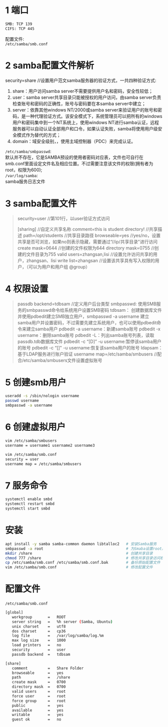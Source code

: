 # 1 端口

```bash
SMB: TCP 139
CIFS: TCP 445
```

配置文件:  
`/etc/samba/smb.conf`

# 2 samba配置文件解析

security=share //设置用户范文samba服务器的验证方式，一共四种验证方式:

1. share：用户访问samba server不需要提供用户名和密码，安全性较低；
2. user：samba server共享目录只能被授权的用户访问，由samba server负责检查账号和密码的正确性，账号与密码要在本samba server中建立；
3. server：依靠其他windows NT/2000或samba server来验证用户的账号和密码，是一种代理验证方式。该安全模式下，系统管理员可以把所有的windows用户和密码集中到一个NT系统上，使用windows NT进行samba认证，远程服务器可以自动认证全部用户和口令，如果认证失败，samba将使用用户级安全模式作为替代的方式；
4. domain：域安全级别，，使用主域控制器（PDC）来完成认证。

`/etc/samba/smbpasswd`:  
默认并不存在，它是SAMBA预设的使用者密码对应表，文件也可自行在smb.conf里面设定文件名及相应位置。不过需要注意该文件的权限(拥有者为root，权限为600);  
`/var/log/samba`:  
samba服务日志文件

# 3 samba配置文件

> security=user //第101行，以user验证方式访问
>
> [sharing] //自定义共享名称
> comment=this is student directory! //共享描述
> path=/opt/students //共享目录路径
> browseable=yes //yes/no，设置共享是否可浏览，如果no则表示隐藏，需要通过“//ip/共享目录"进行访问
> create mask=0644 //创建的文件权限为644
> directory mask=0755 //创建的文件目录为755
> valid users=zhangsan,lisi //设置允许访问共享的用户，zhangsan、lisi
> write list=zhangsan //设置该共享具有写入权限的用户，（可以为用户和用户组 @group）

# 4 权限设置

> passdb backend=tdbsam //定义用户后台类型
> smbpasswd: 使用SMB服务的smbpasswd命令给系统用户设置SMB密码
> tdbsam： 创建数据库文件并使用pdbedit建立SMB独立用户，smbpasswd -a username 建立samba用户并设置密码，不过需要先建立系统用户，也可以使用pdbedit命令来建立samba用户
> pdbedit -a username：新建samba账号
> pdbedit -x username：删除samba账号
> pdbedit -L：列出samba账号列表，读取passdb.tdb数据库文件
> pdbedit -c “[D]” -u username:暂停该samba用户的账号
> pdbedit -c “[]" -u username:恢复该samba用户的账号
> ldapsam：基于LDAP服务进行账户验证
> username map=/etc/samba/smbusers //配合/etc/samba/smbusers文件设置虚拟账号

# 5 创建smb用户

```bash
useradd -s /sbin/nologin username
passwd username
smbpasswd -a username
```

# 6 创建虚拟用户

```bash
vim /etc/samba/smbusers
username = username1 username2 username3

vim /etc/samba/smb.conf
security = user
username map = /etc/samba/smbusers
```

# 7 服务命令

```bash
systemctl enable smbd
systemctl restart smbd
systemctl start smbd
```

# 安装

```bash
apt install -y samba samba-common daemon libtalloc2   # 安装Samba服务
smbpasswd -a root                                     # 为Smaba设置root用户密码
mkdir /share                                          # 创建共享目录
chmod 777 /share                                      # 修改共享目录访问权限
cp /etc/samba/smb.conf /etc/samba/smb.conf.bak        # 备份原始配置文件
vim /etc/samba/smb.conf                               # 修改配置文件
```

# 配置文件

​`/etc/samba/smb.conf`​

```bash
[global]
   workgroup       =   ROOT  
   server string   =   %h server (Samba, Ubuntu)
   unix charset    =   utf8
   dos charset     =   cp36
   log file        =   /var/log/samba/log.%m
   max log size    =   1000
   load printers   =   no
   security        =   user
   passdb backend  =   tdbsam

[share]
   comment         =   Share Folder
   browseable      =   yes
   path            =   /share
   create mask     =   0700
   directory mask  =   0700
   valid users     =   root
   force user      =   root
   force group     =   root
   public          =   yes
   available       =   yes
   writable        =   yes
   guest ok        =   no
```

